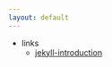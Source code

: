 ```yaml
---
layout: default
---
```

* links
  * [jekyll-introduction](http://jekyllbootstrap.com/lessons/jekyll-introduction.html)
